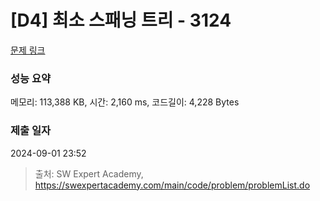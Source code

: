 # [D4] 최소 스패닝 트리 - 3124 

[문제 링크](https://swexpertacademy.com/main/code/problem/problemDetail.do?contestProbId=AV_mSnmKUckDFAWb) 

### 성능 요약

메모리: 113,388 KB, 시간: 2,160 ms, 코드길이: 4,228 Bytes

### 제출 일자

2024-09-01 23:52



> 출처: SW Expert Academy, https://swexpertacademy.com/main/code/problem/problemList.do